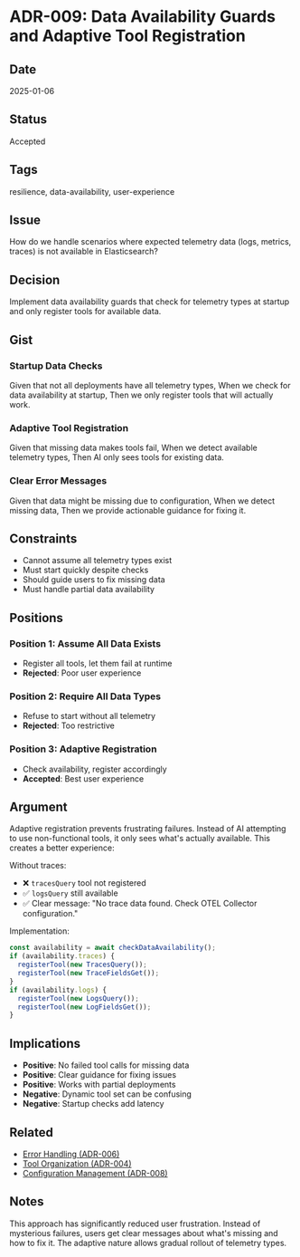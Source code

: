 # ADR-009: Data Availability Guards and Adaptive Tool Registration

## Date
2025-01-06

## Status
Accepted

## Tags
resilience, data-availability, user-experience

## Issue
How do we handle scenarios where expected telemetry data (logs, metrics, traces) is not available in Elasticsearch?

## Decision
Implement data availability guards that check for telemetry types at startup and only register tools for available data.

## Gist
### Startup Data Checks
Given that not all deployments have all telemetry types,
When we check for data availability at startup,
Then we only register tools that will actually work.

### Adaptive Tool Registration
Given that missing data makes tools fail,
When we detect available telemetry types,
Then AI only sees tools for existing data.

### Clear Error Messages
Given that data might be missing due to configuration,
When we detect missing data,
Then we provide actionable guidance for fixing it.

## Constraints
- Cannot assume all telemetry types exist
- Must start quickly despite checks
- Should guide users to fix missing data
- Must handle partial data availability

## Positions
### Position 1: Assume All Data Exists
- Register all tools, let them fail at runtime
- **Rejected**: Poor user experience

### Position 2: Require All Data Types
- Refuse to start without all telemetry
- **Rejected**: Too restrictive

### Position 3: Adaptive Registration
- Check availability, register accordingly
- **Accepted**: Best user experience

## Argument
Adaptive registration prevents frustrating failures. Instead of AI attempting to use non-functional tools, it only sees what's actually available. This creates a better experience:

Without traces:
- ❌ `tracesQuery` tool not registered
- ✅ `logsQuery` still available
- ✅ Clear message: "No trace data found. Check OTEL Collector configuration."

Implementation:
```typescript
const availability = await checkDataAvailability();
if (availability.traces) {
  registerTool(new TracesQuery());
  registerTool(new TraceFieldsGet());
}
if (availability.logs) {
  registerTool(new LogsQuery());
  registerTool(new LogFieldsGet());
}
```

## Implications
- **Positive**: No failed tool calls for missing data
- **Positive**: Clear guidance for fixing issues
- **Positive**: Works with partial deployments
- **Negative**: Dynamic tool set can be confusing
- **Negative**: Startup checks add latency

## Related
- [Error Handling (ADR-006)](./006-error-handling-philosophy.md)
- [Tool Organization (ADR-004)](./004-tool-organization-strategy.md)
- [Configuration Management (ADR-008)](./008-configuration-hierarchy.md)

## Notes
This approach has significantly reduced user frustration. Instead of mysterious failures, users get clear messages about what's missing and how to fix it. The adaptive nature allows gradual rollout of telemetry types.